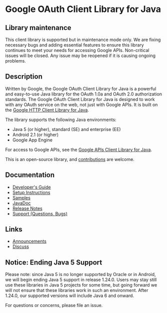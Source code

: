 # Google OAuth Client Library for Java

## <a name='maintenance'>Library maintenance</a>

This client library is supported but in maintenance mode only. We are fixing necessary bugs and
adding essential features to ensure this library continues to meet your needs for accessing Google
APIs. Non-critical issues will be closed. Any issue may be reopened if it is causing ongoing
problems.

## Description

Written by Google, the Google OAuth Client Library for Java is a powerful and easy-to-use Java
library for the OAuth 1.0a and OAuth 2.0 authorization standards. The Google OAuth Client Library
for Java is designed to work with any OAuth service on the web, not just with Google APIs. It is
built on the [Google HTTP Client Library for Java](https://github.com/google/google-http-java-client).

The library supports the following Java environments:

- Java 5 (or higher), standard (SE) and enterprise (EE)
- Android 2.1 (or higher)
- Google App Engine

For access to Google APIs, see the
[Google APIs Client Library for Java](https://github.com/google/google-api-java-client).

This is an open-source library, and
[contributions](https://developers.google.com/api-client-library/java/google-oauth-java-client/contribute)
are welcome.

## Documentation

- [Developer's Guide](https://developers.google.com/api-client-library/java/google-oauth-java-client/)
- [Setup Instructions](https://developers.google.com/api-client-library/java/google-oauth-java-client/setup)
- [Samples](https://developers.google.com/api-client-library/java/google-oauth-java-client/samples)
- [JavaDoc](https://developers.google.com/api-client-library/java/google-oauth-java-client/reference/index)
- [Release Notes](https://developers.google.com/api-client-library/java/google-oauth-java-client/release-notes)
- [Support (Questions, Bugs)](https://developers.google.com/api-client-library/java/google-oauth-java-client/support)

## Links

- [Announcements](http://google-oauth-java-client.blogspot.com/)
- [Discuss](http://groups.google.com/group/google-oauth-java-client)

## Notice: Ending Java 5 Support

Please note: since Java 5 is no longer supported by Oracle or in Android, we will begin ending
Java 5 support in release 1.24.0. Users may stay still use these libraries in Java 5 projects for
some time, but going forward we will not ensure that these libraries work in such an environment.
After 1.24.0, our supported versions will include Java 6 and onward.

For questions or concerns, please file an issue.